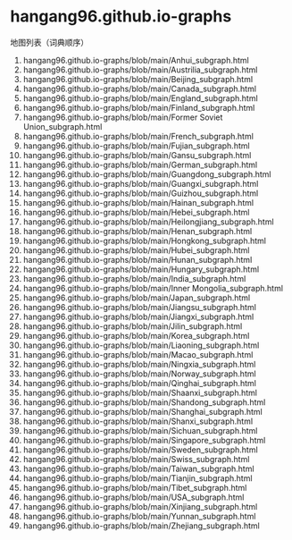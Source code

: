 # hangang96.github.io-graphs
地图列表（词典顺序）
1. hangang96.github.io-graphs/blob/main/Anhui_subgraph.html
2. hangang96.github.io-graphs/blob/main/Austrilia_subgraph.html
3. hangang96.github.io-graphs/blob/main/Beijing_subgraph.html
4. hangang96.github.io-graphs/blob/main/Canada_subgraph.html
5. hangang96.github.io-graphs/blob/main/England_subgraph.html
6. hangang96.github.io-graphs/blob/main/Finland_subgraph.html
7. hangang96.github.io-graphs/blob/main/Former Soviet Union_subgraph.html
8. hangang96.github.io-graphs/blob/main/French_subgraph.html
9. hangang96.github.io-graphs/blob/main/Fujian_subgraph.html
10. hangang96.github.io-graphs/blob/main/Gansu_subgraph.html
11. hangang96.github.io-graphs/blob/main/German_subgraph.html
12. hangang96.github.io-graphs/blob/main/Guangdong_subgraph.html
13. hangang96.github.io-graphs/blob/main/Guangxi_subgraph.html
14. hangang96.github.io-graphs/blob/main/Guizhou_subgraph.html
15. hangang96.github.io-graphs/blob/main/Hainan_subgraph.html
16. hangang96.github.io-graphs/blob/main/Hebei_subgraph.html
17. hangang96.github.io-graphs/blob/main/Heilongjiang_subgraph.html
18. hangang96.github.io-graphs/blob/main/Henan_subgraph.html
19. hangang96.github.io-graphs/blob/main/Hongkong_subgraph.html
20. hangang96.github.io-graphs/blob/main/Hubei_subgraph.html
21. hangang96.github.io-graphs/blob/main/Hunan_subgraph.html
22. hangang96.github.io-graphs/blob/main/Hungary_subgraph.html
23. hangang96.github.io-graphs/blob/main/India_subgraph.html
24. hangang96.github.io-graphs/blob/main/Inner Mongolia_subgraph.html
25. hangang96.github.io-graphs/blob/main/Japan_subgraph.html
26. hangang96.github.io-graphs/blob/main/Jiangsu_subgraph.html
27. hangang96.github.io-graphs/blob/main/Jiangxi_subgraph.html
28. hangang96.github.io-graphs/blob/main/Jilin_subgraph.html
29. hangang96.github.io-graphs/blob/main/Korea_subgraph.html
30. hangang96.github.io-graphs/blob/main/Liaoning_subgraph.html
31. hangang96.github.io-graphs/blob/main/Macao_subgraph.html
32. hangang96.github.io-graphs/blob/main/Ningxia_subgraph.html
33. hangang96.github.io-graphs/blob/main/Norway_subgraph.html
34. hangang96.github.io-graphs/blob/main/Qinghai_subgraph.html
35. hangang96.github.io-graphs/blob/main/Shaanxi_subgraph.html
36. hangang96.github.io-graphs/blob/main/Shandong_subgraph.html
37. hangang96.github.io-graphs/blob/main/Shanghai_subgraph.html
38. hangang96.github.io-graphs/blob/main/Shanxi_subgraph.html
39. hangang96.github.io-graphs/blob/main/Sichuan_subgraph.html
40. hangang96.github.io-graphs/blob/main/Singapore_subgraph.html
41. hangang96.github.io-graphs/blob/main/Sweden_subgraph.html
42. hangang96.github.io-graphs/blob/main/Swiss_subgraph.html
43. hangang96.github.io-graphs/blob/main/Taiwan_subgraph.html
44. hangang96.github.io-graphs/blob/main/Tianjin_subgraph.html
45. hangang96.github.io-graphs/blob/main/Tibet_subgraph.html
46. hangang96.github.io-graphs/blob/main/USA_subgraph.html
47. hangang96.github.io-graphs/blob/main/Xinjiang_subgraph.html
48. hangang96.github.io-graphs/blob/main/Yunnan_subgraph.html
49. hangang96.github.io-graphs/blob/main/Zhejiang_subgraph.html
